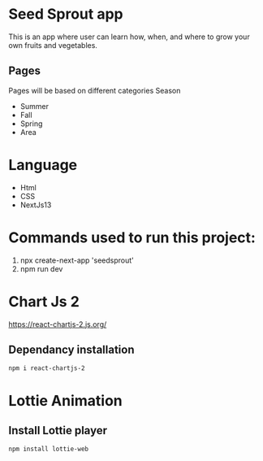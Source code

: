 # Seed Sprout app
 This is an app where user can learn how, when, and where to grow your own fruits and vegetables.

 ## Pages
 Pages will be based on different categories
  Season
  - Summer
  - Fall
  - Spring
  - Area

 # Language
 - Html
 - CSS
 - NextJs13

# Commands used to run this project:
1. npx create-next-app 'seedsprout'
2. npm run dev

# Chart Js 2
https://react-chartjs-2.js.org/
## Dependancy installation
```
npm i react-chartjs-2
```

 # Lottie Animation

 ## Install Lottie player
 ```
 npm install lottie-web
 ```
  



